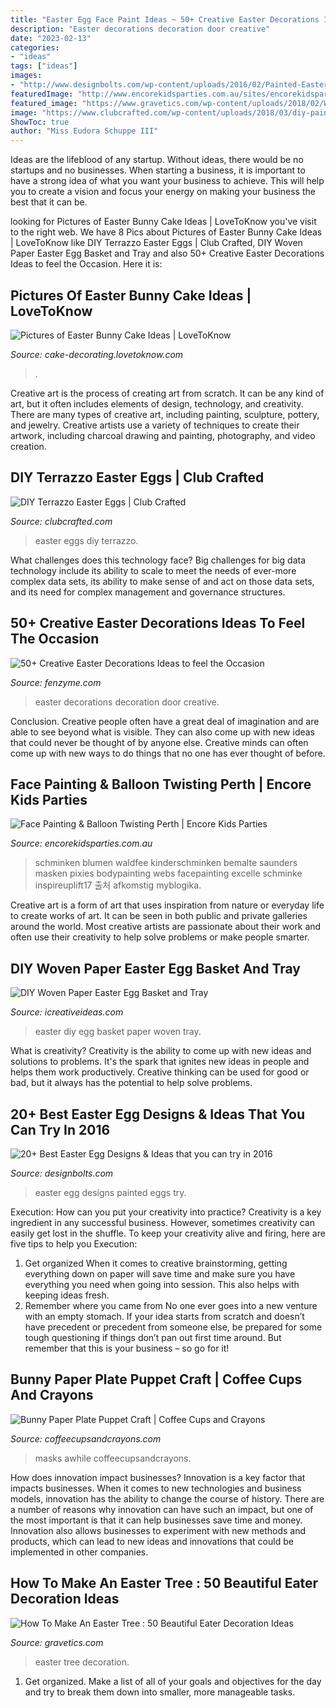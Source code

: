 ```yaml
---
title: "Easter Egg Face Paint Ideas ~ 50+ Creative Easter Decorations Ideas To Feel The Occasion"
description: "Easter decorations decoration door creative"
date: "2023-02-13"
categories:
- "ideas"
tags: ["ideas"]
images:
- "http://www.designbolts.com/wp-content/uploads/2016/02/Painted-Easter-Egg-Designs-2016.jpg"
featuredImage: "http://www.encorekidsparties.com.au/sites/encorekidsparties.com.au/files/forest-face-paint.jpg"
featured_image: "https://www.gravetics.com/wp-content/uploads/2018/02/White-Easter-Tree-With-Ribbon.jpg"
image: "https://www.clubcrafted.com/wp-content/uploads/2018/03/diy-painted-terrazzo-easter-eggs-3.jpg"
ShowToc: true
author: "Miss Eudora Schuppe III"
---
```



Ideas are the lifeblood of any startup. Without ideas, there would be no startups and no businesses. When starting a business, it is important to have a strong idea of what you want your business to achieve. This will help you to create a vision and focus your energy on making your business the best that it can be.

	

		
looking for Pictures of Easter Bunny Cake Ideas | LoveToKnow you've visit to the right web. We have 8 Pics about Pictures of Easter Bunny Cake Ideas | LoveToKnow like DIY Terrazzo Easter Eggs | Club Crafted, DIY Woven Paper Easter Egg Basket and Tray and also 50+ Creative Easter Decorations Ideas to feel the Occasion. Here it is:
		
    
## Pictures Of Easter Bunny Cake Ideas | LoveToKnow

<img loading=lazy src="https://cf.ltkcdn.net/cake-decorating/images/slide/112726-566x848-White_Bunny_Vertical.jpg" onerror="this.onerror=null;this.src='https://tse2.mm.bing.net/th?id=OIP.lPuqjKTp7Bmr6v9_bwMHLQHaLG&amp;pid=15.1';" alt="Pictures of Easter Bunny Cake Ideas | LoveToKnow">

_Source: cake-decorating.lovetoknow.com_

>. 

	

Creative art is the process of creating art from scratch. It can be any kind of art, but it often includes elements of design, technology, and creativity. There are many types of creative art, including painting, sculpture, pottery, and jewelry. Creative artists use a variety of techniques to create their artwork, including charcoal drawing and painting, photography, and video creation.

    
## DIY Terrazzo Easter Eggs | Club Crafted

<img loading=lazy src="https://www.clubcrafted.com/wp-content/uploads/2018/03/diy-painted-terrazzo-easter-eggs-3.jpg" onerror="this.onerror=null;this.src='https://tse1.mm.bing.net/th?id=OIP.6wCG_M7FipDKZN22xuZRBQHaLH&amp;pid=15.1';" alt="DIY Terrazzo Easter Eggs | Club Crafted">

_Source: clubcrafted.com_

>easter eggs diy terrazzo. 

	

What challenges does this technology face?
Big challenges for big data technology include its ability to scale to meet the needs of ever-more complex data sets, its ability to make sense of and act on those data sets, and its need for complex management and governance structures.

    
## 50+ Creative Easter Decorations Ideas To Feel The Occasion

<img loading=lazy src="http://www.fenzyme.com/wp-content/uploads/2016/02/Easter-Decorations-Ideas-1-4.jpg" onerror="this.onerror=null;this.src='https://tse4.mm.bing.net/th?id=OIP.fya6-YLYhBv5h8snkKcUyAHaM5&amp;pid=15.1';" alt="50+ Creative Easter Decorations Ideas to feel the Occasion">

_Source: fenzyme.com_

>easter decorations decoration door creative. 

	

Conclusion.
Creative people often have a great deal of imagination and are able to see beyond what is visible. They can also come up with new ideas that could never be thought of by anyone else. Creative minds can often come up with new ways to do things that no one has ever thought of before.

    
## Face Painting &amp; Balloon Twisting Perth | Encore Kids Parties

<img loading=lazy src="http://www.encorekidsparties.com.au/sites/encorekidsparties.com.au/files/forest-face-paint.jpg" onerror="this.onerror=null;this.src='https://tse3.mm.bing.net/th?id=OIP.VrwxAnTVlHcSthxDcoSBkQHaKW&amp;pid=15.1';" alt="Face Painting &amp; Balloon Twisting Perth | Encore Kids Parties">

_Source: encorekidsparties.com.au_

>schminken blumen waldfee kinderschminken bemalte saunders masken pixies bodypainting webs facepainting excelle schminke inspireuplift17 출처 afkomstig myblogika. 

	

Creative art is a form of art that uses inspiration from nature or everyday life to create works of art. It can be seen in both public and private galleries around the world. Most creative artists are passionate about their work and often use their creativity to help solve problems or make people smarter.

    
## DIY Woven Paper Easter Egg Basket And Tray

<img loading=lazy src="https://www.icreativeideas.com/wp-content/uploads/2014/03/DIY-Woven-Paper-Easter-Egg-Basket-and-Tray-1.jpg" onerror="this.onerror=null;this.src='https://tse4.mm.bing.net/th?id=OIP.0ERKhfdMzRGd4xbG4pKcpAHaHa&amp;pid=15.1';" alt="DIY Woven Paper Easter Egg Basket and Tray">

_Source: icreativeideas.com_

>easter diy egg basket paper woven tray. 

	

What is creativity?
Creativity is the ability to come up with new ideas and solutions to problems. It's the spark that ignites new ideas in people and helps them work productively. Creative thinking can be used for good or bad, but it always has the potential to help solve problems.

    
## 20+ Best Easter Egg Designs &amp; Ideas That You Can Try In 2016

<img loading=lazy src="http://www.designbolts.com/wp-content/uploads/2016/02/Painted-Easter-Egg-Designs-2016.jpg" onerror="this.onerror=null;this.src='https://tse3.mm.bing.net/th?id=OIP.-Ctn6AmbeHRCKqo4gS2_oAHaFD&amp;pid=15.1';" alt="20+ Best Easter Egg Designs &amp; Ideas that you can try in 2016">

_Source: designbolts.com_

>easter egg designs painted eggs try. 

	

Execution: How can you put your creativity into practice?
Creativity is a key ingredient in any successful business. However, sometimes creativity can easily get lost in the shuffle. To keep your creativity alive and firing, here are five tips to help you Execution:
1. Get organized
When it comes to creative brainstorming, getting everything down on paper will save time and make sure you have everything you need when going into session. This also helps with keeping ideas fresh.
2. Remember where you came from
No one ever goes into a new venture with an empty stomach. If your idea starts from scratch and doesn’t have precedent or precedent from someone else, be prepared for some tough questioning if things don’t pan out first time around. But remember that this is your business – so go for it!

    
## Bunny Paper Plate Puppet Craft | Coffee Cups And Crayons

<img loading=lazy src="https://cdn.coffeecupsandcrayons.com/wp-content/uploads/2014/04/Preschool-Paper-Plate-Bunny-Craft-for-Kids.jpg" onerror="this.onerror=null;this.src='https://tse4.mm.bing.net/th?id=OIP.aK-yXp1xHty0_HvLef1lAgHaLH&amp;pid=15.1';" alt="Bunny Paper Plate Puppet Craft | Coffee Cups and Crayons">

_Source: coffeecupsandcrayons.com_

>masks awhile coffeecupsandcrayons. 

	

How does innovation impact businesses?
Innovation is a key factor that impacts businesses. When it comes to new technologies and business models, innovation has the ability to change the course of history. There are a number of reasons why innovation can have such an impact, but one of the most important is that it can help businesses save time and money. Innovation also allows businesses to experiment with new methods and products, which can lead to new ideas and innovations that could be implemented in other companies.

    
## How To Make An Easter Tree : 50 Beautiful Eater Decoration Ideas

<img loading=lazy src="https://www.gravetics.com/wp-content/uploads/2018/02/White-Easter-Tree-With-Ribbon.jpg" onerror="this.onerror=null;this.src='https://tse1.mm.bing.net/th?id=OIP.918unZJoaiKk-94ysCWhGQHaHa&amp;pid=15.1';" alt="How To Make An Easter Tree : 50 Beautiful Eater Decoration Ideas">

_Source: gravetics.com_

>easter tree decoration. 

	

1. Get organized. Make a list of all of your goals and objectives for the day and try to break them down into smaller, more manageable tasks.


